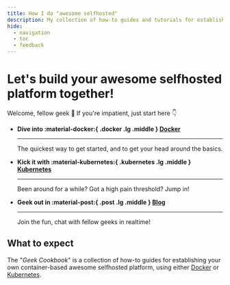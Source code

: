 ```yaml
---
title: How I do "awesome selfhosted"
description: My collection of how-to guides and tutorials for establishing your own container-based awesome selfhosted platform, using either Docker or Kubernetes.
hide:
  - navigation
  - toc
  - feedback
---
```


# Let's build your awesome selfhosted platform together!

Welcome, fellow geek :wave: If you're impatient, just start here :point_down:

<div class="grid cards" markdown>

- **Dive into :material-docker:{ .docker .lg .middle } [Docker](docker/index.md)**

    ---

    The quickest way to get started, and to get your head around the basics.

- **Kick it with :material-kubernetes:{ .kubernetes .lg .middle } [Kubernetes](kubernetes/index.md)**

    ---

    Been around for a while? Got a high pain threshold? Jump in!

- **Geek out in :material-post:{ .post .lg .middle } [Blog](blog/index.md)**

    ---

    Join the fun, chat with fellow geeks in realtime!

</div>

## What to expect

The "*Geek Cookbook*" is a collection of how-to guides for establishing your own container-based awesome selfhosted platform, using either [Docker](docker/index.md) or [Kubernetes](kubernetes/index.md).
